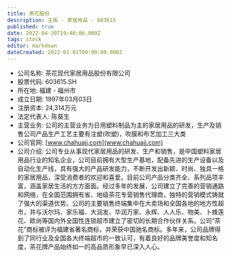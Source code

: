 ```yaml
---
title: 茶花股份
description: 主板 - 家居用品 - 603615
published: true
date: 2022-04-30T19:40:06.000Z
tags: stock
editor: markdown
dateCreated: 2022-01-01T00:00:00.000Z
---
```


- 公司名称: 茶花现代家居用品股份有限公司
- 股票代码: 603615.SH
- 所在地: 福建 - 福州市
- 成立日期: 1997年03月03日
- 注册资本: 24,314万元
- 法定代表人: 陈葵生
- 主营业务: 公司的主营业务为日用塑料制品为主的家居用品的研发，生产及销售公司产品生产工艺主要有注塑(吹塑)，吹膜和布艺加工三大类
- 公司官网: [www.chahuajj.com](www.chahuajj.com)
- 公司介绍: 公司专业从事现代家居用品的研发、生产和销售，是中国塑料家居用品行业的知名企业，公司目前拥有大型生产基地，配备先进的生产设备以及自动化生产线，具有强大的产品研发能力，不断开发出新颖、时尚、独具一格的家居用品，深受消费者的欢迎和喜爱。目前公司产品分类齐全、系列品项丰富，涵盖家居生活的方方面面。经过多年的发展，公司建立了完善的营销通路和网络，在全国范围拥有省、地级茶花专营销售代理商，独特的营销模式铸就了强大的渠道优势。公司的主要销售终端集中在大卖场和全国各地的地方性超市，并与沃尔玛、家乐福、大润发、华润万家、永辉、人人乐、物美、卜蜂莲花、欧尚等国内外全国性连锁超市建立了密切的长期合作伙伴关系。公司“茶花”商标被评为福建省著名商标，并荣获中国驰名商标。多年来，公司品牌得到了同行业及全国各大终端超市的一致认可，有着良好的品牌美誉度和知名度，茶花牌产品始终如一的高品质形象早已深入人心。


